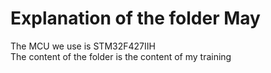 # Explanation of the folder May
The MCU we use is STM32F427IIH\
The content of the folder is the content of my training